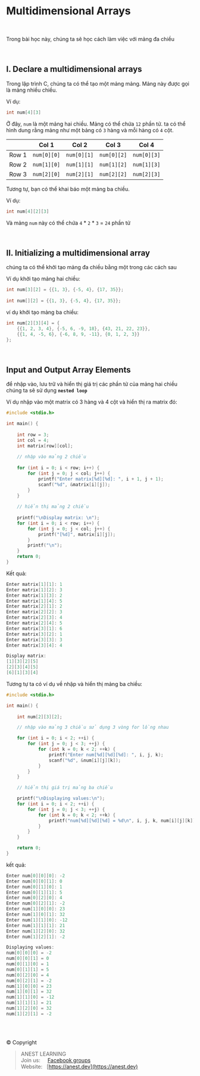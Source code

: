 # Multidimensional Arrays

<br />

Trong bài học này, chúng ta sẽ học cách làm việc với mảng đa chiều

<br />

## I. Declare a multidimensional arrays

Trong lập trình C, chúng ta có thể tạo một mảng mảng. Mảng này được gọi là mảng nhiều chiều.

Ví dụ:

```c
int num[4][3]
```

Ở đây, `num` là một mảng hai chiều. Mảng có thể chứa `12` phần tử. ta có thể hình dung rằng mảng như một bảng có `3` hàng và mỗi hàng có `4` cột.


|        | Col 1       |	Col 2    | Col 3       | Col 4       |
| :----: | ----------- | ----------- | ----------- | ----------- | 
|Row 1   | `num[0][0]` | `num[0][1]` | `num[0][2]` | `num[0][3]` | 
|Row 2	 | `num[1][0]` | `num[1][1]` | `num[1][2]` | `num[1][3]` | 
|Row 3   | `num[2][0]` | `num[2][1]` | `num[2][2]` | `num[2][3]` | 

Tương tự, bạn có thể khai báo một mảng ba chiều.

Ví dụ:

```c
int num[4][2][3]
```

Và mảng `num` này có thể chứa `4` * `2` * `3` = `24` phần tử

<br />

## II. Initializing a multidimensional array

chúng ta có thể khởi tạo mảng đa chiều bằng một trong các cách sau

Ví dụ khởi tạo mảng hai chiều:

```c
int num[3][2] = {{1, 3}, {-5, 4}, {17, 35}};
         
int num[][2] = {{1, 3}, {-5, 4}, {17, 35}};
```

ví dụ khởi tạo mảng ba chiều:

```c
int num[2][3][4] = {
    {{1, 2, 3, 4}, {-5, 6, -9, 18}, {43, 21, 22, 23}},
    {{1, 4, -5, 6}, {-6, 8, 9, -11}, {0, 1, 2, 3}}
};
```

<br />

## Input and Output Array Elements

để nhập vào, lưu trữ và hiển thị giá trị các phần tử của mảng hai chiều chúng ta sẽ sử dụng **`nested loop`**

Ví dụ nhập vào một matrix có 3 hàng và 4 cột và hiển thị ra matrix đó:
```c
#include <stdio.h>

int main() {
	
    int row = 3;
    int col = 4;
    int matrix[row][col];
    
    // nhập vào mảng 2 chiều
    
    for (int i = 0; i < row; i++) {
        for (int j = 0; j < col; j++) {
            printf("Enter matrix[%d][%d]: ", i + 1, j + 1);
            scanf("%d", &matrix[i][j]);
        }
    }
    
    // hiển thị mảng 2 chiều
    
    printf("\nDisplay matrix: \n");
    for (int i = 0; i < row; i++) {
        for (int j = 0; j < col; j++) {
            printf("[%d]", matrix[i][j]);
        }
        printf("\n");
    }
    return 0;
}
```
Kết quả:
```c
Enter matrix[1][1]: 1
Enter matrix[1][2]: 3
Enter matrix[1][3]: 2
Enter matrix[1][4]: 5
Enter matrix[2][1]: 2
Enter matrix[2][2]: 3
Enter matrix[2][3]: 4
Enter matrix[2][4]: 5
Enter matrix[3][1]: 6
Enter matrix[3][2]: 1
Enter matrix[3][3]: 3
Enter matrix[3][4]: 4

Display matrix:
[1][3][2][5]
[2][3][4][5]
[6][1][3][4]
```

Tương tự ta có ví dụ về nhập và hiển thị mảng ba chiều:
```c
#include <stdio.h>

int main() {
    
	int num[2][3][2];

    // nhập vào mảng 3 chiều sử dụng 3 vòng for lồng nhau

    for (int i = 0; i < 2; ++i) {
        for (int j = 0; j < 3; ++j) {
            for (int k = 0; k < 2; ++k) {
            	printf("Enter num[%d][%d][%d]: ", i, j, k);
                scanf("%d", &num[i][j][k]);
            }
        }
    }

    // hiển thị giá trị mảng ba chiều

    printf("\nDisplaying values:\n");
    for (int i = 0; i < 2; ++i) {
        for (int j = 0; j < 3; ++j) {
            for (int k = 0; k < 2; ++k) {
                printf("num[%d][%d][%d] = %d\n", i, j, k, num[i][j][k]);
            }
        }
    }

    return 0;
}
```

kết quả:

```c
Enter num[0][0][0]: -2
Enter num[0][0][1]: 0
Enter num[0][1][0]: 1
Enter num[0][1][1]: 5
Enter num[0][2][0]: 4
Enter num[0][2][1]: -2
Enter num[1][0][0]: 23
Enter num[1][0][1]: 32
Enter num[1][1][0]: -12
Enter num[1][1][1]: 21
Enter num[1][2][0]: 32
Enter num[1][2][1]: -2

Displaying values:
num[0][0][0] = -2
num[0][0][1] = 0
num[0][1][0] = 1
num[0][1][1] = 5
num[0][2][0] = 4
num[0][2][1] = -2
num[1][0][0] = 23
num[1][0][1] = 32
num[1][1][0] = -12
num[1][1][1] = 21
num[1][2][0] = 32
num[1][2][1] = -2
```

<br />

##  

© Copyright
> ANEST LEARNING  
> Join us: &nbsp;&nbsp;&nbsp; [Facebook groups](https://www.facebook.com/groups/anest.learning/)  
> Website: &nbsp; [https://anest.dev](https://anest.dev)  
